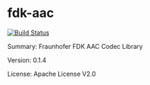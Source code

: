 #           fdk-aac

[![Build Status](https://travis-ci.org/UnitedRPMs/fdk-aac.svg?branch=master)](https://travis-ci.org/UnitedRPMs/fdk-aac)
 
Summary:        Fraunhofer FDK AAC Codec Library
 
Version:        0.1.4
 
License:        Apache License V2.0
 
